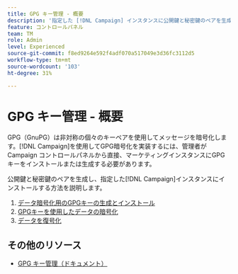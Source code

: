 ```yaml
---
title: GPG キー管理 - 概要
description: '指定した [!DNL Campaign] インスタンスに公開鍵と秘密鍵のペアを生成してインストールする方法を説明します。 '
feature: コントロールパネル
team: TM
role: Admin
level: Experienced
source-git-commit: f8ed9264e592f4adf070a517049e3d36fc3112d5
workflow-type: tm+mt
source-wordcount: '103'
ht-degree: 31%

---
```


# GPG キー管理 - 概要

GPG（GnuPG）は非対称の個々のキーペアを使用してメッセージを暗号化します。[!DNL Campaign]を使用してGPG暗号化を実装するには、管理者がCampaign コントロールパネルから直接、マーケティングインスタンスにGPGキーをインストールまたは生成する必要があります。

公開鍵と秘密鍵のペアを生成し、指定した[!DNL Campaign]インスタンスにインストールする方法を説明します。

1. [データ暗号化用のGPGキーの生成とインストール](./generate-and-install-gpg-keys-for-data-encryption.md)
2. [GPGキーを使用したデータの暗号化](./use-a-gpg-key-to-encrypt-data.md)
3. [データを復号化](./decrypt-data.md)

## その他のリソース

* [GPG キー管理（ドキュメント）](https://experienceleague.adobe.com/docs/control-panel/using/instances-settings/gpg-keys-management.html?lang=ja)
